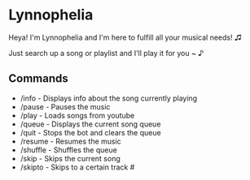 
# Lynnophelia

Heya! I'm Lynnophelia and I'm here to fulfill all
your musical needs! ♫ 

Just search up a song or playlist and I'll play it for you ~ ♪



## Commands

- /info - Displays info about the song currently playing
- /pause - Pauses the music
- /play - Loads songs from youtube
- /queue - Displays the current song queue
- /quit - Stops the bot and clears the queue
- /resume - Resumes the music
- /shuffle - Shuffles the queue
- /skip - Skips the current song
- /skipto - Skips to a certain track #


## 



